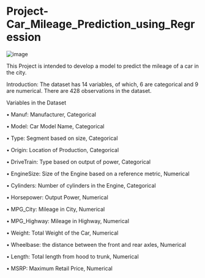 # Project-Car_Mileage_Prediction_using_Regression

![image](https://user-images.githubusercontent.com/88075256/154448894-cf0aec29-43c6-4577-9fb4-99c5d2a06018.png)

This Project is intended to develop a model to predict the mileage of a car in the city.

Introduction:
The dataset has 14 variables, of which, 6 are categorical and 9 are numerical. There are 428 observations in the dataset. 

Variables in the Dataset

•	Manuf: Manufacturer, Categorical

•	Model: Car Model Name, Categorical

•	Type: Segment based on size, Categorical

•	Origin: Location of Production, Categorical

•	DriveTrain: Type based on output of power, Categorical

•	EngineSize: Size of the Engine based on a reference metric, Numerical

•	Cylinders: Number of cylinders in the Engine, Categorical

•	Horsepower: Output Power, Numerical

•	MPG_City: Mileage in City, Numerical

•	MPG_Highway: Mileage in Highway, Numerical

•	Weight:  Total Weight of the Car, Numerical

•	Wheelbase: the distance between the front and rear axles, Numerical

•	Length: Total length from hood to trunk, Numerical

•	MSRP: Maximum Retail Price, Numerical
